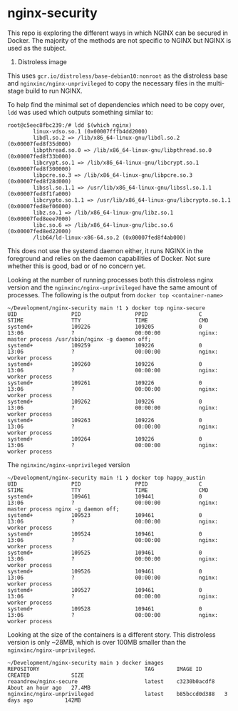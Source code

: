 # nginx-security

This repo is exploring the different ways in which NGINX can be secured in Docker.  The majority of the methods are not specific to NGINX but NGINX is used as the subject.

1. Distroless image

This uses `gcr.io/distroless/base-debian10:nonroot` as the distroless base and `nginxinc/nginx-unprivileged` to copy the necessary files in the multi-stage build to run NGINX. 

To help find the minimal set of dependencies which need to be copy over, `ldd` was used which outputs something similar to:

```shell
root@c5eec8fbc239:/# ldd $(which nginx) 
        linux-vdso.so.1 (0x00007fffb4dd2000)
        libdl.so.2 => /lib/x86_64-linux-gnu/libdl.so.2 (0x00007fed8f35d000)
        libpthread.so.0 => /lib/x86_64-linux-gnu/libpthread.so.0 (0x00007fed8f33b000)
        libcrypt.so.1 => /lib/x86_64-linux-gnu/libcrypt.so.1 (0x00007fed8f300000)
        libpcre.so.3 => /lib/x86_64-linux-gnu/libpcre.so.3 (0x00007fed8f28d000)
        libssl.so.1.1 => /usr/lib/x86_64-linux-gnu/libssl.so.1.1 (0x00007fed8f1fa000)
        libcrypto.so.1.1 => /usr/lib/x86_64-linux-gnu/libcrypto.so.1.1 (0x00007fed8ef06000)
        libz.so.1 => /lib/x86_64-linux-gnu/libz.so.1 (0x00007fed8eee7000)
        libc.so.6 => /lib/x86_64-linux-gnu/libc.so.6 (0x00007fed8ed22000)
        /lib64/ld-linux-x86-64.so.2 (0x00007fed8f4ab000)
```

This does not use the systemd daemon either, it runs NGINX in the foreground and relies on the daemon capabilities of Docker.  Not sure whether this is good, bad or of no concern yet.

Looking at the number of running processes both this distroless nginx version and the `nginxinc/nginx-unprivileged` have the same amount of processes.  The following is the output from `docker top <container-name>`

```shell
~/Development/nginx-security main !1 ❯ docker top nginx-secure
UID                 PID                 PPID                C                   STIME               TTY                 TIME                CMD
systemd+            109226              109205              0                   13:06               ?                   00:00:00            nginx: master process /usr/sbin/nginx -g daemon off;
systemd+            109259              109226              0                   13:06               ?                   00:00:00            nginx: worker process
systemd+            109260              109226              0                   13:06               ?                   00:00:00            nginx: worker process
systemd+            109261              109226              0                   13:06               ?                   00:00:00            nginx: worker process
systemd+            109262              109226              0                   13:06               ?                   00:00:00            nginx: worker process
systemd+            109263              109226              0                   13:06               ?                   00:00:00            nginx: worker process
systemd+            109264              109226              0                   13:06               ?                   00:00:00            nginx: worker process

```

The `nginxinc/nginx-unprivileged` version

```shell
~/Development/nginx-security main !1 ❯ docker top happy_austin
UID                 PID                 PPID                C                   STIME               TTY                 TIME                CMD
systemd+            109461              109441              0                   13:06               ?                   00:00:00            nginx: master process nginx -g daemon off;
systemd+            109523              109461              0                   13:06               ?                   00:00:00            nginx: worker process
systemd+            109524              109461              0                   13:06               ?                   00:00:00            nginx: worker process
systemd+            109525              109461              0                   13:06               ?                   00:00:00            nginx: worker process
systemd+            109526              109461              0                   13:06               ?                   00:00:00            nginx: worker process
systemd+            109527              109461              0                   13:06               ?                   00:00:00            nginx: worker process
systemd+            109528              109461              0                   13:06               ?                   00:00:00            nginx: worker process
```

Looking at the size of the containers is a different story.  This distroless version is only ~28MB, which is over 100MB smaller than the `nginxinc/nginx-unprivileged`.

```shell
~/Development/nginx-security main ❯ docker images      
REPOSITORY                                 TAG       IMAGE ID       CREATED             SIZE
reaandrew/nginx-secure                     latest    c3230b0acdf8   About an hour ago   27.4MB
nginxinc/nginx-unprivileged                latest    b85bccd0d388   3 days ago          142MB
```
